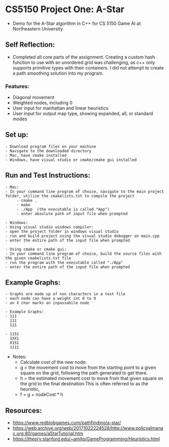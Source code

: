 # CS5150 Project One: A-Star

- Demo for the A-Star algorithm in C++ for CS 5150 Game AI at Northeastern University

## Self Reflection:
 - Completed all core parts of the assignment. Creating a custom hash function to use with an unordered grid was challenging, as c++ only supports primitive types with their containers. I did not attempt to create a path smoothing solution into my program.

### Features:
  - Diagonal movement
  - Weighted nodes, including 0
  - User input for manhattan and linear heuristics
  - User input for output map type, showing expanded, all, or standard modes

## Set up:
	- Download program files on your machine
    - Navigate to the downloaded directory
    - Mac, have cmake installed
    - Windows, have visual studio or cmake/cmake gui installed

## Run and Test Instructions:
    - Mac:
    - In your command line program of choice, navigate to the main project folder, utilize the cmakelists.txt to compile the project
         - cmake .
         - make
         - ./App  (the executable is called "App")
         - enter absolute path of input file when prompted

    - Windows:
    - Using visual studio windows compiler:
    - open the project folder in windows visual studio
    - run and build project using the visual studio debugger on main.cpp
    - enter the entire path of the input file when prompted

    - Using cmake or cmake gui:
    - In your command line program of choice, build the source files with the given cmakelists.txt file
    - run the program with the executable called "./App"
    - enter the entire path of the input file when prompted
    

## Example Graphs:
    - Graphs are made up of nxn characters in a text file
    - each node can have a weight int 0 to 9 
    - an X char marks an inpassabile node

    - Example Graphs:
    - 111   
      111
      111

    - 1151
      1XX1
      X151
      1111

  
- Notes:
  - Calculate cost of the new node:
  - g = the movement cost to move from the starting point to a given square on the grid, following the path generated to get there.
  - h = the estimated movement cost to move from that given square on the grid to the final destination.This is often referred to as the heuristic,
  - f = g + nodeCost * h

## Resources: 

- https://www.redblobgames.com/pathfinding/a-star/
- https://web.archive.org/web/20171022224528/http://www.policyalmanac.org:80/games/aStarTutorial.htm
- https://theory.stanford.edu/~amitp/GameProgramming/Heuristics.html
